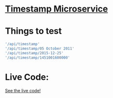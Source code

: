 
# [Timestamp Microservice](https://www.freecodecamp.org/learn/apis-and-microservices/apis-and-microservices-projects/timestamp-microservice)



# Things to test
```javascript
'/api/timestamp'
'/api/timestamp/05 October 2011'
'/api/timestamp/2015-12-25'
'/api/timestamp/1451001600000'
```

# Live Code:
[See the live code!](https://df-timestamp-microservice.herokuapp.com/)